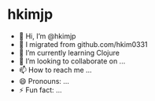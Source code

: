 # hkimjp

- 👋 Hi, I’m @hkimjp
- 👀 I migrated from github.com/hkim0331
- 🌱 I’m currently learning Clojure
- 💞️ I’m looking to collaborate on ...
- 📫 How to reach me ...
- 😄 Pronouns: ...
- ⚡ Fun fact: ...

<!---
hkimjp/hkimjp is a ✨ special ✨ repository because its `README.md` (this file) appears on your GitHub profile.
You can click the Preview link to take a look at your changes.
--->
